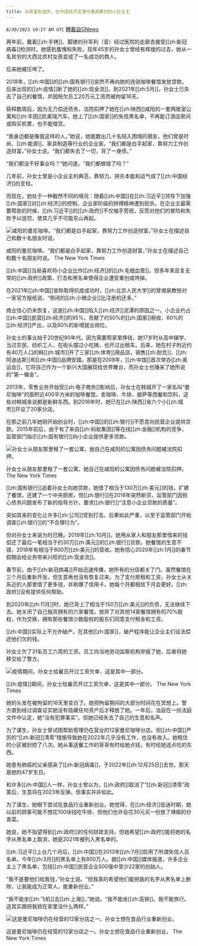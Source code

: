 ```yaml
---
title: 从致富到返贫，在中国经济泥潭中遭遇重创的小企业主
---
```

`8/30/2023 10:27 AM UTC` [轉載自GNews](https://gnews.org/articles/1618447)

两年前，戴着[[zh:手铐]]、脚镣的孙军利（音）经过医院的走廊去接受[[zh:新冠病毒]]检测时，她感到羞愧和失败。现年45岁的孙女士曾经有辉煌的过去，她从一名贫穷的大西北农村女孩变成了一名成功的商人。

后来她被压垮了。

2018年，[[zh:中国]]的[[zh:国有银行]]突然不再向她的连锁咖啡餐馆发放贷款。后来出现的[[zh:疫情]]断了她的[[zh:现金流]]。到2021年[[zh:5月]]，孙女士已失去了自己的餐馆，并因拖欠员工20万元工资而被拘留16天。

获释数周后，因为无力偿还债务，法院扣押了她在[[zh:陕西]]咸阳的一套两居室公寓和[[zh:丰田]]凯美瑞汽车。她上了[[zh:国家]]的失信黑名单，不再能订酒店房间或购买机票，也不能借贷。

“我身边都是像我这样的人，”她说，她能数出几十名陷入困境的朋友，他们曾是时尚、[[zh:能源]]、家具制造等行业的企业家。“我们都是白手起家，靠努力工作创造财富，”孙女士说。“我们都失去了一切，背了一身债。”

“我们都没干好事业吗？”她问道。“我们都做错了吗？”

几年前，孙女士曾是小企业主的典范，靠努力、拼杀本能和运气成了[[zh:中国经济]]的支柱。

而现在，她处于一种截然不同的境况：随着[[zh:中国]]在[[zh:习近平]]领导下加强[[zh:国家]]对[[zh:经济]]的控制，企业家阶级的拼搏精神遭到扼杀。在企业主最需要帮助的时候，[[zh:习近平]]的[[zh:政府]]不仅袖手旁观，反而对他们的冒险和失败予以惩罚，使其几乎不可能东山再起。

![咸阳的曼尼咖啡。“我们都是白手起家，靠努力工作创造财富，”孙女士在描述自己和数十名朋友时说。](https://static01.nyt.com/images/2023/08/28/multimedia/00newworld-smallbiz-02-vkwq/00newworld-smallbiz-02-vkwq-master1050.jpg "咸阳的曼尼咖啡。“我们都是白手起家，靠努力工作创造财富，”孙女士在描述自己和数十名朋友时说。")

咸阳的曼尼咖啡。“我们都是白手起家，靠努力工作创造财富，”孙女士在描述自己和数十名朋友时说。 The New York Times

[[zh:中国]]当局喜欢将小企业比作[[zh:经济]]的[[zh:毛细血管]]。但多年来反复无常的[[zh:政府]]政策、打击和黑名单使得企业遭受重创或垮掉。

在2021年[[zh:中国]]宣称取得抗疫成功时，[[zh:北京人民大学]]的曾湘泉教授对一家官方报纸说，“倒闭的[[zh:小微企业]]比注册的还多。”

商业信心仍未恢复，这是[[zh:中国]]陷入[[zh:经济]]泥潭的原因之一。小企业约占[[zh:中国]]民营[[zh:经济]]的95%，贡献了约50%的[[zh:国家]]税收、60%的[[zh:经济]]产出，以及80%的新增就业岗位。

孙女士的事业始于20世纪90年代。因为需要帮家里挣钱，她17岁时从高中辍学，当过农民、纺织工人，在街头摆过小吃摊，也开过出租车。后来，她在村子附近约有40万人口的韩[[zh:城市]]开了三家[[zh:体育]]用品店，销售[[zh:耐克]]、[[zh:阿迪达斯]]和[[zh:中国]]品牌安踏。那是在2008年，[[zh:中国]]首次举办[[zh:奥运会]]，它将自己作为一个新兴大国展现给世界舞台，而孙女士也赚来了她所说的“第一桶金”。

2013年，零售业务开始受[[zh:电子商务]]影响后，孙女士在韩城开了一家名叫“曼尼咖啡”的面积近400平方米的咖啡餐馆，卖咖啡、牛排、披萨等西餐和饮料，这些对韩城来说都是新鲜东西。到2018年时，她已在[[zh:陕西]]省六个小[[zh:城市]]开设了20家分店。

在那之前几年她刚开始创业时，[[zh:中国]]的[[zh:银行]]不愿意向民营企业提供贷款。2015年前后，由于有了来自[[zh:蚂蚁集团]]等在线[[zh:金融]]机构的竞争，监管部门指示[[zh:国有银行]]向小企业提供更多贷款。

![孙女士从朋友那里租了一套公寓，她自己在咸阳的公寓因债务问题被法院扣押。](https://static01.nyt.com/images/2023/08/28/multimedia/00newworld-smallbiz-03-vkwq/00newworld-smallbiz-03-vkwq-master1050.jpg "孙女士从朋友那里租了一套公寓，她自己在咸阳的公寓因债务问题被法院扣押。")

孙女士从朋友那里租了一套公寓，她自己在咸阳的公寓因债务问题被法院扣押。 The New York Times

[[zh:国有银行]]追着孙女士向她贷款，她借了相当于130万[[zh:美元]]的钱，扩建了餐馆，还建了一个中央厨房。但[[zh:银行]]在2018年突然断贷，监管部门因担心债务问题发布了新的指导方针，要求[[zh:银行]]“注意小企业贷款的质量”。

突如其来的变化让许多[[zh:公司]]受到打击。后果如此严重，以至于监管部门开始调查[[zh:银行]]的“不合理行为”。

但对孙女士来说为时已晚。2019年[[zh:10月]]，她用从家人和朋友那里借来的钱偿还了最后一笔相当于约30万[[zh:美元]]的[[zh:银行]]贷款。她餐馆的生意不错，2018年有相当于800万[[zh:美元]]的营收。她有信心2020年[[zh:1月]]的春节假期会给业务带来兴旺的[[zh:现金流]]。

春节前，由于[[zh:新冠病毒]]开始迅速传播，她所有的分店都关了门。虽然餐馆在三个月后重新开张，但生意再也没有恢复过来。为了支付房租和工资，孙女士从关系近的人那里借了更多钱，并刷爆了信用卡。她每个月都相信下月会更好。[[zh:政府]]没有提供任何帮助。

到2020年[[zh:11月]]时，她已背上了相当于150万[[zh:美元]]的负债，无法继续下去。她关闭了自己独资拥有的六家餐馆，放弃了对其他14家餐馆拥有的70%股权，作为交换，拥有那些餐馆少数股权的股东们同意支付租金和工资。

[[zh:中国]]实际上不允许破产。在其他[[zh:国家]]，破产程序能让企业主们设法偿还他们欠的钱。

孙女士欠了31名员工六周的工资。员工向当地劳动监察机构举报了她，后者将她移交给了警方。

![疫情期间，孙女士给雇员开过工资欠单，这是其中一部分。](https://static01.nyt.com/images/2023/08/28/multimedia/00newworld-smallbiz-04-vkwq/00newworld-smallbiz-04-vkwq-master1050.jpg "疫情期间，孙女士给雇员开过工资欠单，这是其中一部分。")

[[zh:疫情]]期间，孙女士给雇员开过工资欠单，这是其中一部分。 The New York Times

她的头发在被拘留的16天里变白了。她把拘留期间的大部分时间花在冥想上。警方直到经过调查证实她没有隐藏任何资产后才释放了她。一年后，法庭在一份法庭文件中认定，她“没有犯罪事实”。但她已经失去了自己的生意和名声。

为了谋生，孙女士曾试图帮助管理仍在营业的12家曼尼咖啡分店。但[[zh:中国]]严厉的“[[zh:新冠]]清零”措施导致她在2022年几乎没有工作，也没有收入。她租住的小区被封控了八次。她从事送餐工作的哥哥有时给她点钱，有时给她送点吃的东西。

她患有肺癌的父亲感染了[[zh:新冠病毒]]，于2022年[[zh:12月25日]]去世。那天是她的47岁生日。

和许多[[zh:中国]]人一样，孙女士曾以为，[[zh:政府]]取消了“[[zh:新冠]]清零”政策后，生意将在2023年反弹。但事实并非如此。

为了谋生，她眼下尝试在食品行业重新创业。她觉得，在[[zh:经济]]低迷时期，她以前的顾客可能不想花100块钱吃牛排，但他们也许会花30元买一份放了辣椒的炒青菜。

她说，她不指望得到[[zh:政府]]的任何财政支持。但她希望[[zh:政府]]能将她的名字从黑名单上取消，她是2021年被列入黑名单的。

[[zh:习近平]]上台几个月后，[[zh:中国]]在2013年[[zh:7月]]启用了所谓失信人员名单。今年[[zh:3月]]的黑名单上有800万人。据[[zh:中国]]媒体报道，许多企业主上了黑名单，包括[[zh:中国]]民营企业500强中至少22家的创始人。

“我不是要他们给我钱，”孙女士说。“但我真的希望他们能把我的名字从黑名单上删除，让我能成为正常人，能重新创业。”

“我不能坐[[zh:飞机]]去[[zh:上海]]，”她说。“我不能坐[[zh:高铁]]。我不能旅行。这其实跟把我锁在家里没什么两样。”

![这是曼尼咖啡仍在经营的12家分店之一。孙女士想在食品行业重新创业。](https://static01.nyt.com/images/2023/08/28/multimedia/00newworld-smallbiz-05-vkwq/00newworld-smallbiz-05-vkwq-master1050.jpg "这是曼尼咖啡仍在经营的12家分店之一。孙女士想在食品行业重新创业。")

这是曼尼咖啡仍在经营的12家分店之一。孙女士想在食品行业重新创业。 The New York Times
